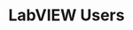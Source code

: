 ---
title: "LabVIEW Users"
externalUrl: https://www.linkedin.com/groups/66949/
summary: "The LabVIEW Users Group is dedicated to the graphical programming language from National Instruments and all its users. (27K+ Users)"
showSummary: true
showAuthor: false
showEdit: false
showWordCount: false
showHeadingAnchors: false
sharingLinks: false
showZenMode: false
showPagination: false
showRelatedContent: false
categories:
 - "Find Answers"
 - "Connect with Others"
tags:
 - "Community"
 - "LinkedIn"
 - "Online"
---